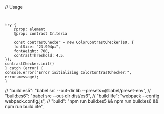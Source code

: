 // Usage

```


try {
    @prop: element
    @prop: contrast Criteria

    const contrastChecker = new ColorContrastChecker($0, {
    fontSize: "23.994px",
    fontWeight: 700,
    contrastThreshold: 4.5,
});
contrastChecker.init();
} catch (error) {
console.error("Error initializing ColorContrastChecker:", error.message);
}
```

// "build:es5": "babel src --out-dir lib --presets=@babel/preset-env",
// "build:es6": "babel src --out-dir dist/es6",
// "build:iife": "webpack --config webpack.config.js",
// "build": "npm run build:es5 && npm run build:es6 && npm run build:iife",
